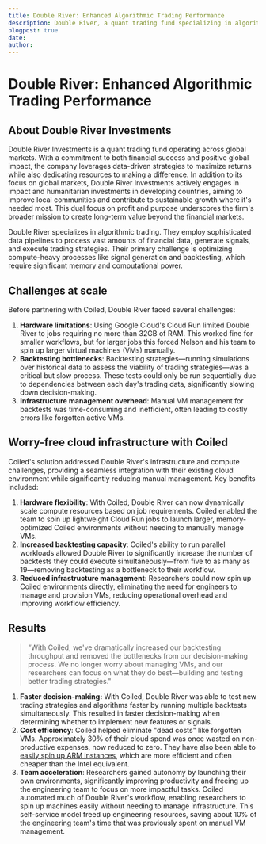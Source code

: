 ```yaml
---
title: Double River: Enhanced Algorithmic Trading Performance
description: Double River, a quant trading fund specializing in algorithmic trading, was able to use Coiled to optimize their compute-heavy processes like signal generation and backtesting.
blogpost: true
date: 
author: 
---
```


# Double River: Enhanced Algorithmic Trading Performance

## About Double River Investments

Double River Investments is a quant trading fund operating across global markets. With a commitment to both financial success and positive global impact, the company leverages data-driven strategies to maximize returns while also dedicating resources to making a difference. In addition to its focus on global markets, Double River Investments actively engages in impact and humanitarian investments in developing countries, aiming to improve local communities and contribute to sustainable growth where it's needed most. This dual focus on profit and purpose underscores the firm's broader mission to create long-term value beyond the financial markets.

Double River specializes in algorithmic trading. They employ sophisticated data pipelines to process vast amounts of financial data, generate signals, and execute trading strategies. Their primary challenge is optimizing compute-heavy processes like signal generation and backtesting, which require significant memory and computational power.

## Challenges at scale

Before partnering with Coiled, Double River faced several challenges:

1. **Hardware limitations**: Using Google Cloud's Cloud Run limited Double River to jobs requiring no more than 32GB of RAM. This worked fine for smaller workflows, but for larger jobs this forced Nelson and his team to spin up larger virtual machines (VMs) manually.
2. **Backtesting bottlenecks**: Backtesting strategies—running simulations over historical data to assess the viability of trading strategies—was a critical but slow process. These tests could only be run sequentially due to dependencies between each day's trading data, significantly slowing down decision-making.‍
3. **Infrastructure management overhead**: Manual VM management for backtests was time-consuming and inefficient, often leading to costly errors like forgotten active VMs. 

## Worry-free cloud infrastructure with Coiled

Coiled's solution addressed Double River's infrastructure and compute challenges, providing a seamless integration with their existing cloud environment while significantly reducing manual management. Key benefits included:

1. **Hardware flexibility**: With Coiled, Double River can now dynamically scale compute resources based on job requirements. Coiled enabled the team to spin up lightweight Cloud Run jobs to launch larger, memory-optimized Coiled environments without needing to manually manage VMs.
2. **Increased backtesting capacity**: Coiled's ability to run parallel workloads allowed Double River to significantly increase the number of backtests they could execute simultaneously—from five to as many as 19—removing backtesting as a bottleneck to their workflow.‍
3. **Reduced infrastructure management**: Researchers could now spin up Coiled environments directly, eliminating the need for engineers to manage and provision VMs, reducing operational overhead and improving workflow efficiency.

## Results

> "With Coiled, we've dramatically increased our backtesting throughput and removed the bottlenecks from our decision-making process. We no longer worry about managing VMs, and our researchers can focus on what they do best—building and testing better trading strategies."

1. **Faster decision-making:** With Coiled, Double River was able to test new trading strategies and algorithms faster by running multiple backtests simultaneously. This resulted in faster decision-making when determining whether to implement new features or signals.
2. **Cost efficiency**: Coiled helped eliminate "dead costs" like forgotten VMs. Approximately 30% of their cloud spend was once wasted on non-productive expenses, now reduced to zero. They have also been able to [easily spin up ARM instances](https://docs.coiled.io/blog/dask-graviton.html), which are more efficient and often cheaper than the Intel equivalent.
3. **Team acceleration**: Researchers gained autonomy by launching their own environments, significantly improving productivity and freeing up the engineering team to focus on more impactful tasks. Coiled automated much of Double River's workflow, enabling researchers to spin up machines easily without needing to manage infrastructure. This self-service model freed up engineering resources, saving about 10% of the engineering team's time that was previously spent on manual VM management.